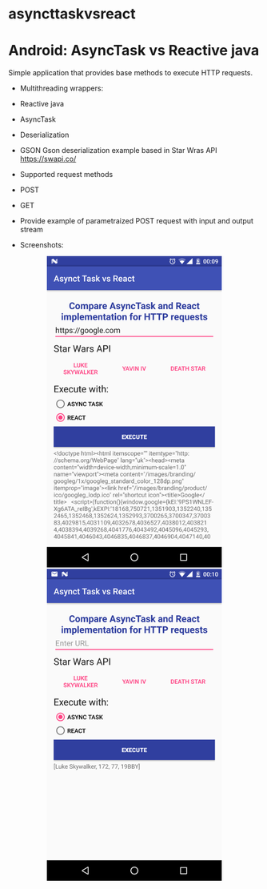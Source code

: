 # asyncttaskvsreact
# Android: AsyncTask vs Reactive java

Simple application that provides base methods to execute HTTP requests. 

* Multithreading wrappers:
* Reactive java
* AsyncTask

* Deserialization 
* GSON
Gson deserialization example based in Star Wras API https://swapi.co/ 

* Supported request methods
* POST
* GET

* Provide example of parametraized POST request with input and output stream


* Screenshots: 

<p align="center">
  <img src="https://github.com/xajik/asyncttaskvsreact/blob/master/screenshots/1.png" width="350"/>
  <img src="https://github.com/xajik/asyncttaskvsreact/blob/master/screenshots/2.png" width="350"/>
</p>

